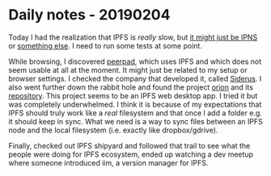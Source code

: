 # Daily notes - 20190204

Today I had the realization that IPFS is *really* slow, but [it might just be IPNS](https://discuss.ipfs.io/t/why-ipns-is-so-slow/2161) or [something else](https://github.com/ipfs/go-ipfs/issues/3860). I need to run some tests at some point. 

While browsing, I discovered [peerpad](https://peerpad.net), which uses IPFS and which does not seem usable at all at the moment. It might just be related to my setup or browser settings. I checked the company that developed it, called [Siderus](https://siderus.io/). I also went further down the rabbit hole and found the project [orion](https://orion.siderus.io/#/) and its [repository](https://gitlab.com/siderus/orion). This project seems to be an IPFS web desktop app. I tried it but was completely underwhelmed. I think it is because of my expectations that IPFS should truly work like a *real* filesystem and that once I add a folder e.g. it should keep in sync. What we need is a way to sync files between an IPFS node and the local filesystem (i.e. exactly like dropbox/gdrive). 

Finally, checked out IPFS shipyard and followed that trail to see what the people were doing for IPFS ecosystem, ended up watching a dev meetup where someone introduced iim, a version manager for IPFS. 

